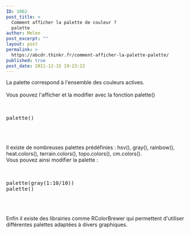 ```yaml
---
ID: 1062
post_title: >
  Comment afficher la palette de couleur ?
  palette
author: Melen
post_excerpt: ""
layout: post
permalink: >
  https://abcdr.thinkr.fr/comment-afficher-la-palette-palette/
published: true
post_date: 2011-12-15 19:23:22
---
```

La palette correspond à l'ensemble des couleurs actives.<br /><br />Vous pouvez l'afficher et la modifier avec la fonction palette()<br /><br /> <pre><br />palette()<br /> </pre> <br /><br />Il existe de nombreuses palettes prédéfinies : hsv(), gray(), rainbow(), heat.colors(), terrain.colors(), topo.colors(), cm.colors().<br />Vous pouvez ainsi modifier la palette :<br /><br /> <pre><br />palette(gray(1:10/10))<br />palette()<br /> </pre> <br /><br />Enfin il existe des librairies comme RColorBrewer qui permettent d'utiliser différentes palettes adaptées à divers graphiques.